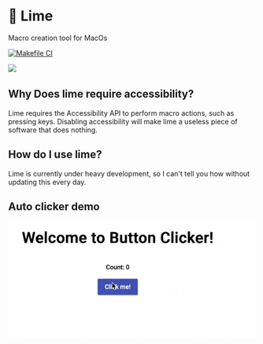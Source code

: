 # 🍋 Lime
Macro creation tool for MacOs

[![Makefile CI](https://github.com/Interfiber/lime/actions/workflows/makefile.yml/badge.svg)](https://github.com/Interfiber/lime/actions/workflows/makefile.yml)

![](demo.gif)

## Why Does lime require accessibility?
Lime requires the Accessibility API to perform macro actions, such as pressing keys. Disabling accessibility will make lime a useless piece of software that does nothing.

## How do I use lime?
Lime is currently under heavy development, so I can't tell you how without updating this every day.

## Auto clicker demo
![](autoclick_demo.gif)
